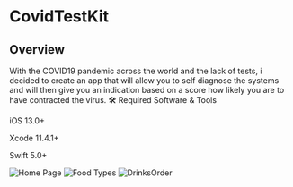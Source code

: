 # CovidTestKit

## Overview

With the COVID19 pandemic across the world and the lack of tests, i decided to create an app that will allow you to self diagnose the systems and will then give you an indication based on a score how likely you are to have contracted the virus.
🛠 Required Software & Tools

iOS 13.0+

Xcode 11.4.1+

Swift 5.0+

![Home Page](https://user-images.githubusercontent.com/25648925/85224594-4e303c00-b3c3-11ea-8719-ae2da0c18e1f.png)
![Food Types](https://user-images.githubusercontent.com/25648925/85224599-58ead100-b3c3-11ea-8ac5-077c23c1be08.png)
![DrinksOrder](https://user-images.githubusercontent.com/25648925/85224606-6011df00-b3c3-11ea-89ba-6b4d54101b01.png)




